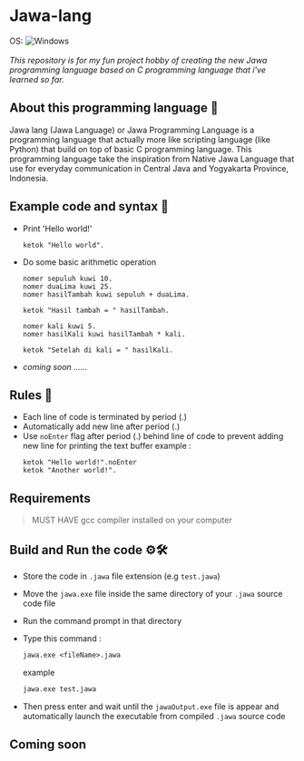 # Jawa-lang
OS: <img alt="Windows" src="https://img.shields.io/badge/Windows-0078D6?logo=windows&logoColor=white&style=flat"/><br><br>
_This repository is for my fun project hobby of creating the new Jawa programming language based on C programming language that i've learned so far._

## About this programming language 🤔
Jawa lang (Jawa Language) or Jawa Programming Language is a programming language that actually more like scripting language (like Python) that build on top of basic C programming language. This programming language take the inspiration from Native Jawa Language that use for everyday communication in Central Java and Yogyakarta Province, Indonesia.

## Example code and syntax 📄

- Print 'Hello world!'
  ```
  ketok "Hello world".
  ```
- Do some basic arithmetic operation 
  ```
  nomer sepuluh kuwi 10.
  nomer duaLima kuwi 25.
  nomer hasilTambah kuwi sepuluh + duaLima.

  ketok "Hasil tambah = " hasilTambah.

  nomer kali kuwi 5.
  nomer hasilKali kuwi hasilTambah * kali.

  ketok "Setelah di kali = " hasilKali.
  ```
- _coming soon ......_
  
## Rules 📌

- Each line of code is terminated by period (.)
- Automatically add new line after period (.)
- Use ``noEnter`` flag after period (.) behind line of code to prevent adding new line for printing the text buffer
  example :
  ```
  ketok "Hello world!".noEnter
  ketok "Another world!".
  ```
## Requirements 
> MUST HAVE gcc compiler installed on your computer

## Build and Run the code ⚙🛠

- Store the code in ``.jawa`` file extension (e.g ``test.jawa``)
- Move the ``jawa.exe`` file inside the same directory of your ``.jawa`` source code file
- Run the command prompt in that directory
- Type this command :
  ```bat
  jawa.exe <fileName>.jawa
  ```
  
  example
  ```bat
  jawa.exe test.jawa
  ```
- Then press enter and wait until the ``jawaOutput.exe`` file is appear and automatically launch the executable from compiled ``.jawa`` source code

## Coming soon
